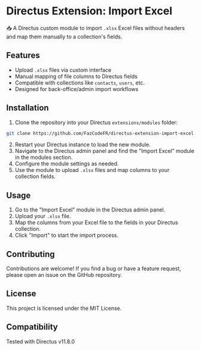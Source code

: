 # Directus Extension: Import Excel

📥 A Directus custom module to import `.xlsx` Excel files without headers and map them manually to a collection's fields.

## Features

- Upload `.xlsx` files via custom interface
- Manual mapping of file columns to Directus fields
- Compatible with collections like `contacts`, `users`, etc.
- Designed for back-office/admin import workflows

## Installation

1. Clone the repository into your Directus `extensions/modules` folder:

```bash
git clone https://github.com/FazCodeFR/directus-extension-import-excel.git ./extensions/televersement
```

2. Restart your Directus instance to load the new module.
3. Navigate to the Directus admin panel and find the "Import Excel" module in the modules section.
4. Configure the module settings as needed.
5. Use the module to upload `.xlsx` files and map columns to your collection fields.
## Usage
1. Go to the "Import Excel" module in the Directus admin panel.
2. Upload your `.xlsx` file.
3. Map the columns from your Excel file to the fields in your Directus collection.
4. Click "Import" to start the import process.

## Contributing
Contributions are welcome! If you find a bug or have a feature request, please open an issue on the GitHub repository.

## License
This project is licensed under the MIT License.



## Compatibility
Tested with Directus v11.8.0